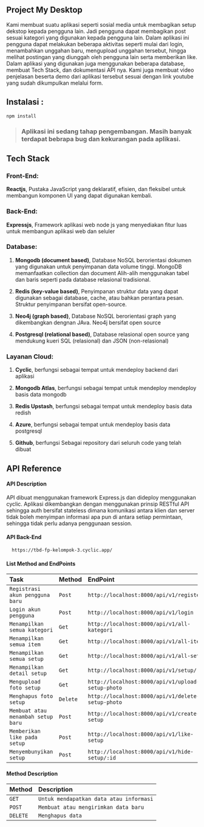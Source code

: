 ## Project My Desktop

Kami membuat suatu aplikasi seperti sosial media untuk membagikan setup dekstop kepada pengguna lain.
Jadi pengguna dapat membagikan post sesuai kategori yang digunakan kepada pengguna lain.
Dalam aplikasi ini pengguna dapat melakukan beberapa aktivitas seperti mulai dari login, menambahkan unggahan baru, mengupload unggahan tersebut, hingga melihat postingan yang diunggah oleh pengguna lain serta memberikan like.
Dalam aplikasi yang digunakan juga menggunakan beberapa database, membuat Tech Stack, dan dokumentasi API nya.
Kami juga membuat video penjelasan beserta demo dari aplikasi tersebut sesuai dengan link youtube yang sudah dikumpulkan melalui form.

## Instalasi :

`npm install`

> ### Aplikasi ini sedang tahap pengembangan. Masih banyak terdapat bebrapa bug dan kekurangan pada aplikasi.

## Tech Stack

### Front-End:

**Reactjs**, Pustaka JavaScript yang deklaratif, efisien, dan fleksibel untuk membangun komponen UI yang dapat digunakan kembali.

### Back-End:

**Expressjs**, Framework aplikasi web node js yang menyediakan fitur luas untuk membangun aplikasi web dan seluler

### Database:

1. **Mongodb (document based)**, Database NoSQL berorientasi dokumen yang digunakan untuk penyimpanan data volume tinggi. MongoDB memanfaatkan collection dan document Alih-alih menggunakan tabel dan baris seperti pada database relasional tradisional.

2. **Redis (key-value based)**, Penyimpanan struktur data yang dapat digunakan sebagai database, cache, atau bahkan perantara pesan. Struktur penyimpanan bersifat open-source.

3. **Neo4j (graph based)**, Database NoSQL berorientasi graph yang dikembangkan dengnan JAva. Neo4j bersifat open source

4. **Postgresql (relational based)**, Database relasional open source yang mendukung kueri SQL (relasional) dan JSON (non-relasional)

### Layanan Cloud:

1. **Cyclic**, berfungsi sebagai tempat untuk mendeploy backend dari aplikasi

2. **Mongodb Atlas**, berfungsi sebagai tempat untuk mendeploy mendeploy basis data mongodb

3. **Redis Upstash**, berfungsi sebagai tempat untuk mendeploy basis data redish

4. **Azure**, berfungsi sebagai tempat untuk mendeploy basis data postgresql

5. **Github**, berfungsi Sebagai repository dari seluruh code yang telah dibuat

## API Reference

#### API Description

API dibuat menggunakan framework Express.js dan dideploy menggunakan cyclic. Aplikasi dikembangkan dengan menggunakan prinsip RESTful API sehingga auth bersifat stateless dimana komunikasi antara klien dan server tidak boleh menyimpan informasi apa pun di antara setiap permintaan, sehingga tidak perlu adanya penggunaan session.

#### API Back-End

```http
  https://tbd-fp-kelompok-3.cyclic.app/
```

#### List Method and EndPoints

| Task                               | Method   | EndPoint                                          |
| :--------------------------------- | :------- | :------------------------------------------------ |
| `Registrasi akun pengguna baru`    | `Post`   | `http://localhost:8000/api/v1/register`           |
| `Login akun pengguna`              | `Post`   | `http://localhost:8000/api/v1/login`              |
| `Menampilkan semua kategori`       | `Get`    | `http://localhost:8000/api/v1/all-kategori`       |
| `Menampilkan semua item`           | `Get`    | `http://localhost:8000/api/v1/all-item`           |
| `Menampilkan semua setup`          | `Get`    | `http://localhost:8000/api/v1/all-setup`          |
| `Menampilkan detail setup`         | `Get`    | `http://localhost:8000/api/v1/setup/:id`          |
| `Mengupload foto setup`            | `Get`    | `http://localhost:8000/api/v1/upload-setup-photo` |
| `Menghapus foto setup`             | `Delete` | `http://localhost:8000/api/v1/delete-setup-photo` |
| `Membuat atau menambah setup baru` | `Post`   | `http://localhost:8000/api/v1/create-setup`       |
| `Memberikan like pada setup`       | `Post`   | `http://localhost:8000/api/v1/like-setup`         |
| `Menyembunyikan setup`             | `Post`   | `http://localhost:8000/api/v1/hide-setup/:id`     |

#### Method Description

| Method   | Description                             |
| :------- | :-------------------------------------- |
| `GET`    | `Untuk mendapatkan data atau informasi` |
| `POST`   | `Membuat atau mengirimkan data baru`    |
| `DELETE` | `Menghapus data`                        |
